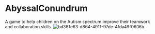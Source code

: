 # AbyssalConundrum 
A game to help children on the Autism spectrum improve their teamwork and collaboration skills. 
![bd361e63-d864-4911-97de-4fda49f0606b](https://user-images.githubusercontent.com/8146615/102720720-fddb5d80-42c3-11eb-889e-2faba79183ca.png)
